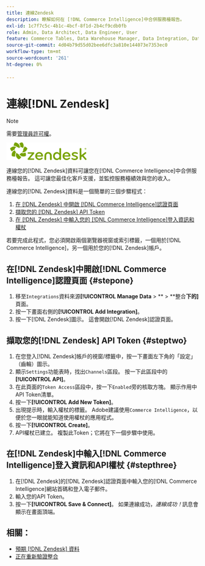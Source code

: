 ```yaml
---
title: 連線Zendesk
description: 瞭解如何在 [!DNL Commerce Intelligence]中合併服務檯報告。
exl-id: 1c7f7c5c-4b1c-4bcf-8f1d-2b4cf9cdb0fb
role: Admin, Data Architect, Data Engineer, User
feature: Commerce Tables, Data Warehouse Manager, Data Integration, Data Import/Export
source-git-commit: 4d04b79d55d02bee6dfc3a810e144073e7353ec0
workflow-type: tm+mt
source-wordcount: '261'
ht-degree: 0%

---
```


# 連線[!DNL Zendesk]

>[!NOTE]
>
>需要[管理員許可權](../../../administrator/user-management/user-management.md)。

![Zendesk標誌](../../../assets/Zendesk_logo.png)

連線您的[!DNL Zendesk]資料可讓您在[!DNL Commerce Intelligence]中合併服務檯報告。 這可讓您最佳化客戶支援，並監控服務檯績效與您的收入。

連線您的[!DNL Zendesk]資料是一個簡單的三個步驟程式：

1. [在 [!DNL Zendesk] 中開啟 [!DNL Commerce Intelligence]認證頁面](#stepone)
1. [擷取您的 [!DNL Zendesk] API Token](#steptwo)
1. [在 [!DNL Zendesk] 中輸入您的 [!DNL Commerce Intelligence]登入資訊和權杖](#stepthree)

若要完成此程式，您必須開啟兩個瀏覽器視窗或索引標籤，一個用於[!DNL Commerce Intelligence]，另一個用於您的[!DNL Zendesk]帳戶。

## 在[!DNL Zendesk]中開啟[!DNL Commerce Intelligence]認證頁面 {#stepone}

1. 移至`Integrations`資料來源&#x200B;**[!UICONTROL Manage Data** > ** > **整合&#x200B;**下的]**&#x200B;頁面。
1. 按一下畫面右側的&#x200B;**[!UICONTROL Add Integration]**。
1. 按一下[!DNL Zendesk]圖示。 這會開啟[!DNL Zendesk]認證頁面。

## 擷取您的[!DNL Zendesk] API Token {#steptwo}

1. 在您登入[!DNL Zendesk]帳戶的視窗/標籤中，按一下畫面左下角的「設定」（齒輪）圖示。
1. 顯示`Settings`功能表時，找出`Channels`區段。 按一下此區段中的&#x200B;**[!UICONTROL API]**。
1. 在此頁面的`Token Access`區段中，按一下`Enabled`旁的核取方塊。 顯示作用中API Token清單。
1. 按一下&#x200B;**[!UICONTROL Add New Token]**。
1. 出現提示時，輸入權杖的標籤。 Adobe建議使用`Commerce Intelligence`，以便於您一眼就能知道使用權杖的應用程式。
1. 按一下&#x200B;**[!UICONTROL Create]**。
1. API權杖已建立。 複製此Token；它將在下一個步驟中使用。

## 在[!DNL Zendesk]中輸入[!DNL Commerce Intelligence]登入資訊和API權杖 {#stepthree}

1. 在[!DNL Zendesk]的[!DNL Zendesk]認證頁面中輸入您的[!DNL Commerce Intelligence]網站首碼和登入電子郵件。
1. 輸入您的API Token。
1. 按一下&#x200B;**[!UICONTROL Save & Connect]**。 如果連線成功，*連線成功！*&#x200B;訊息會顯示在畫面頂端。

## 相關：

* [預期 [!DNL Zendesk] 資料](../integrations/exp-zendesk-data.md)
* [正在重新驗證整合](https://experienceleague.adobe.com/docs/commerce-knowledge-base/kb/how-to/mbi-reauthenticating-integrations.html)
